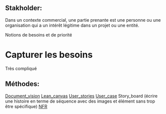 ## Stakholder:
Dans un contexte commercial, une partie prenante est une personne ou une organisation qui a un intérêt légitime dans un projet ou une entité.

Notions de besoins et de priorité

Capturer les besoins
====================
Très compliqué

## Méthodes:
[Document_vision](Document_vision)
[Lean_canvas](Lean_canvas)
[User_stories](User_stories)
[User_case](User_case)
Story_board (écrire une histoire en terme de séquence avec des images et élément sans trop être spécifique)
[NFR](NFR)

